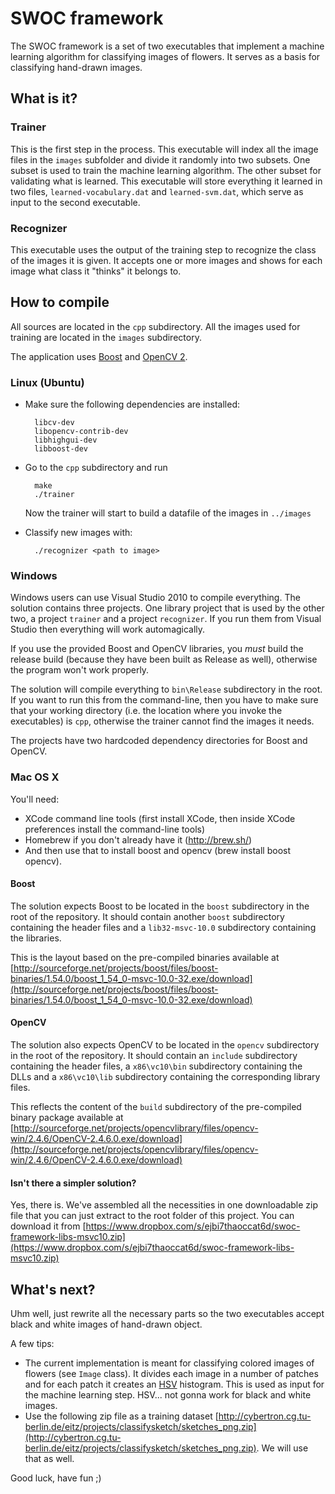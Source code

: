 # SWOC framework #

The SWOC framework is a set of two executables that implement a machine learning algorithm for classifying images of flowers. It serves as a basis for classifying hand-drawn images.

## What is it? ##

### Trainer ###

This is the first step in the process. This executable will index all the image files in the `images` subfolder and divide it randomly into two subsets. One subset is used to train the machine learning algorithm. The other subset for validating what is learned. This executable will store everything it learned in two files, `learned-vocabulary.dat` and `learned-svm.dat`, which serve as input to the second executable.

### Recognizer ###

This executable uses the output of the training step to recognize the class of the images it is given. It accepts one or more images and shows for each image what class it "thinks" it belongs to. 

## How to compile ##

All sources are located in the `cpp` subdirectory. All the images used for training are located in the `images` subdirectory.

The application uses [Boost](http://www.boost.org/) and [OpenCV 2](http://opencv.org/).

### Linux (Ubuntu) ###

- Make sure the following dependencies are installed:

		libcv-dev
		libopencv-contrib-dev
		libhighgui-dev
		libboost-dev

- Go to the `cpp` subdirectory and run

		make
		./trainer

	Now the trainer will start to build a datafile of the images in `../images`
 
- Classify new images with:

		./recognizer <path to image>


### Windows ###

Windows users can use Visual Studio 2010 to compile everything. The solution contains three projects. One library project that is used by the other two, a project `trainer` and a project `recognizer`. If you run them from Visual Studio then everything will work automagically.

If you use the provided Boost and OpenCV libraries, you *must* build the release build (because they have been built as Release as well), otherwise the program won't work properly.

The solution will compile everything to `bin\Release` subdirectory in the root. If you want to run this from the command-line, then you have to make sure that your working directory (i.e. the location where you invoke the executables) is `cpp`, otherwise the trainer cannot find the images it needs.

The projects have two hardcoded dependency directories for Boost and OpenCV.

### Mac OS X ###

You'll need:

- XCode command line tools (first install XCode, then inside XCode preferences install the command-line tools)
- Homebrew if you don't already have it (http://brew.sh/) 
- And then use that to install boost and opencv (brew install boost opencv).

#### Boost ####

The solution expects Boost to be located in the `boost` subdirectory in the root of the repository. It should contain another `boost` subdirectory containing the header files and a `lib32-msvc-10.0` subdirectory containing the libraries.

This is the layout based on the pre-compiled binaries available at [http://sourceforge.net/projects/boost/files/boost-binaries/1.54.0/boost_1_54_0-msvc-10.0-32.exe/download](http://sourceforge.net/projects/boost/files/boost-binaries/1.54.0/boost_1_54_0-msvc-10.0-32.exe/download)

#### OpenCV ####

The solution also expects OpenCV to be located in the `opencv` subdirectory in the root of the repository. It should contain an `include` subdirectory containing the header files, a `x86\vc10\bin` subdirectory containing the DLLs and a `x86\vc10\lib` subdirectory containing the corresponding library files.

This reflects the content of the `build` subdirectory of the pre-compiled binary package available at [http://sourceforge.net/projects/opencvlibrary/files/opencv-win/2.4.6/OpenCV-2.4.6.0.exe/download](http://sourceforge.net/projects/opencvlibrary/files/opencv-win/2.4.6/OpenCV-2.4.6.0.exe/download)

#### Isn't there a simpler solution? ####

Yes, there is. We've assembled all the necessities in one downloadable zip file that you can just extract to the root folder of this project. You can download it from [https://www.dropbox.com/s/ejbi7thaoccat6d/swoc-framework-libs-msvc10.zip](https://www.dropbox.com/s/ejbi7thaoccat6d/swoc-framework-libs-msvc10.zip)


## What's next? ##

Uhm well, just rewrite all the necessary parts so the two executables accept black and white images of hand-drawn object.

A few tips:

- The current implementation is meant for classifying colored images of flowers (see `Image` class). It divides each image in a number of patches and for each patch it creates an [HSV](http://en.wikipedia.org/wiki/HSL_and_HSV) histogram. This is used as input for the machine learning step. HSV... not gonna work for black and white images.
- Use the following zip file as a training dataset [http://cybertron.cg.tu-berlin.de/eitz/projects/classifysketch/sketches_png.zip](http://cybertron.cg.tu-berlin.de/eitz/projects/classifysketch/sketches_png.zip). We will use that as well.

Good luck, have fun ;)

